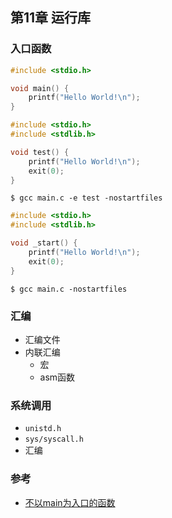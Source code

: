 ## 第11章 运行库

### 入口函数

```c
#include <stdio.h>

void main() {
	printf("Hello World!\n");
}
```

```c
#include <stdio.h>
#include <stdlib.h>

void test() {
	printf("Hello World!\n");
	exit(0);
}
```

```
$ gcc main.c -e test -nostartfiles
```

```c
#include <stdio.h>
#include <stdlib.h>

void _start() {
	printf("Hello World!\n");
	exit(0);
}
```

```
$ gcc main.c -nostartfiles
```

### 汇编

- 汇编文件
- 内联汇编
  - 宏
  - asm函数

### 系统调用

- `unistd.h`
- `sys/syscall.h`
- 汇编
  
### 参考

- [不以main为入口的函数](http://www.cnblogs.com/tianzeng/p/9248548.html)